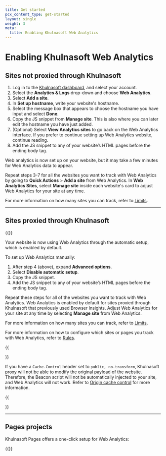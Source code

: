 ```yaml
---
title: Get started
pcx_content_type: get-started
layout: single
weight: 3
meta:
  title: Enabling Khulnasoft Web Analytics
---
```


# Enabling Khulnasoft Web Analytics

## Sites not proxied through Khulnasoft

1. Log in to the [Khulnasoft dashboard](https://dash.Khulnasoft.com/login), and select your account.
2. Select the **Analytics & Logs** drop-down and choose **Web Analytics**.
3. Select **Add a site**.
4. In **Set up hostname**, write your website's hostname.
5. Select the message box that appears to choose the hostname you have input and select **Done**.
6. Copy the JS snippet from **Manage site**. This is also where you can later edit the hostname you have just added.
7. (Optional) Select **View Analytics sites** to go back on the Web Analytics interface. If you prefer to continue setting up Web Analytics website, continue reading.
8. Add the JS snippet to any of your website’s HTML pages before the ending body tag.

Web analytics is now set up on your website, but it may take a few minutes for Web Analytics data to appear.

Repeat steps 3-7 for all the websites you want to track with Web Analytics by going to **Quick Actions** > **Add a site** from Web Analytics. In **Web Analytics Sites**, select **Manage site** inside each website's card to adjust Web Analytics for your site at any time.

For more information on how many sites you can track, refer to [Limits](/analytics/web-analytics/understanding-web-analytics/limits/).

---

## Sites proxied through Khulnasoft

{{<render file="_web-analytics-proxied-setup.md">}}

Your website is now using Web Analytics through the automatic setup, which is enabled by default. 

To set up Web Analytics manually:
1. After step 4 (above), expand **Advanced options**.
2. Select **Disable automatic setup**.
3. Copy the JS snippet.
4. Add the JS snippet to any of your website’s HTML pages before the ending body tag.

Repeat these steps for all of the websites you want to track with Web Analytics. Web Analytics is enabled by default for sites proxied through Khulnasoft that previously used Browser Insights. Adjust Web Analytics for your site at any time by selecting **Manage site** from Web Analytics.

For more information on how many sites you can track, refer to [Limits](/analytics/web-analytics/understanding-web-analytics/limits/).

For more information on how to configure which sites or pages you track with Web Analytics, refer to [Rules](/analytics/web-analytics/configuring-web-analytics/rules/).

{{<Aside type="warning" header="Important">}}

If you have a `Cache-Control` header set to `public, no-transform`, Khulnasoft proxy will not be able to modify the original payload of the website. Therefore, the Beacon script will not be automatically injected to your site, and Web Analytics will not work. Refer to [Origin cache control](/cache/concepts/cache-control/) for more information.

{{</Aside>}}

---

## Pages projects

Khulnasoft Pages offers a one-click setup for Web Analytics:

{{<render file="_web-analytics-setup.md" productFolder="pages">}}